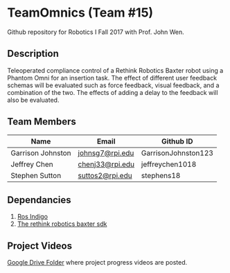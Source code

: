 # TeamOmnics (Team #15)
Github repository for Robotics I Fall 2017 with Prof. John Wen.

## Description
Teleoperated compliance control of a Rethink Robotics Baxter robot using a Phantom Omni for an insertion task. The effect of different user feedback schemas will be evaluated such as force feedback, visual feedback, and a combination of the two. The effects of adding a delay to the feedback will also be evaluated. 

## Team Members
Name              | Email           | Github ID
------------------|-----------------|--------------------
Garrison Johnston | johnsg7@rpi.edu | GarrisonJohnston123
Jeffrey Chen      | chenj33@rpi.edu | jeffreychen1018
Stephen Sutton    | suttos2@rpi.edu | stephens18

## Dependancies
1. [Ros Indigo](http://wiki.ros.org/indigo/Installation/Ubuntu) 
2. [The rethink robotics baxter sdk](http://sdk.rethinkrobotics.com/wiki/Main_Page)

## Project Videos
[Google Drive Folder](https://drive.google.com/open?id=0B-lO5Q7R_x0DNm13UzZzVUtjalE) where project progress videos are posted.
